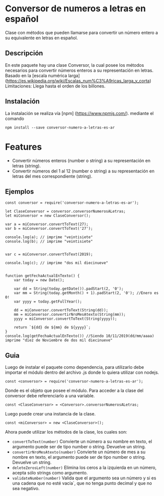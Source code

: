 ﻿
# Conversor de numeros a letras en español

Clase con métodos que pueden llamarse para convertir un número entero a su equivalente en letras en español.

## Descripción

En este paquete hay una clase Conversor, la cual posee los métodos necesarios para convertir números enteros a su representación en letras.
Basado en la [escala numérica larga] (https://es.wikipedia.org/wiki/Escalas_num%C3%A9ricas_larga_y_corta) 
Limitaciones: Llega hasta el orden de los billones.

## Instalación

La instalación se realiza vía [npm] (https://www.npmjs.com/). mediante el comando  

    npm install --save conversor-numero-a-letras-es-ar

# Features

* Convertir números enteros (number o string) a su representación en letras (string).
* Convertir números del 1 al 12 (number o string) a su representación en letras del mes correspondiente (string).

## Ejemplos

    const conversor = require('conversor-numero-a-letras-es-ar');

    let ClaseConversor = conversor.conversorNumerosALetras;
    let miConversor = new ClaseConversor();

    var a = miConversor.convertToText(27);
    var b = miConversor.convertToText('27');

    console.log(a); // imprime "veintisiete"
    console.log(b); // imprime "veintisiete"


    var c = miConversor.convertToText(2019);

    console.log(c); // imprime "dos mil diecinueve"


    function getFechaActualEnTexto() {
        var today = new Date();

        var dd = String(today.getDate()).padStart(2, '0');
        var mm = String(today.getMonth() + 1).padStart(2, '0'); //Enero es 0!
        var yyyy = today.getFullYear();
        
        dd = miConversor.convertToText(String(dd));
        mm = miConversor.convertirNroMesAtexto(String(mm));
        yyyy = miConversor.convertToText(String(yyyy));

        return `${dd} de ${mm} de ${yyyy}`;
    }
    console.log(getFechaActualEnTexto()) //Siendo 10/11/2019(dd/mm/aaaa) imprime "diez de Noviembre de dos mil diecinueve"


## Guia

Luego de instalar el paquete como dependencia, para utilizarlo debe importar el módulo dentro del archivo .js donde lo quiera utilizar con nodejs.

    const <conversor> = require('conversor-numero-a-letras-es-ar');

Donde <conversor> es el objeto que posee el módulo. Para acceder a la clase del conversor debe referenciarlo a una variable.

    const <ClaseConversor> = <Conversor>.conversorNumerosALetras;

Luego puede crear una instancia de la clase.

    const <miConversor> = new <ClaseConversor>();

Ahora puede utilizar los métodos de la clase, los cuales son:
* `convertToText(number)` Convierte un número a su nombre en texto, el argumento puede ser de tipo number o string. Devuelve un string.
* `convertirNroMesAtexto(number)` Convierte un número de mes a su nombre en texto, el argumento puede ser de tipo number o string. Devuelve un string.
* `deleteZerosLeft(number)` Elimina los ceros a la izquierda en un número, acepta sólo strings como argumento.
* `validateNumber(number)` Valida que el argumento sea un número y si es una cadena que no esté vacía`, que no tenga punto decimal y que no sea negativo.



